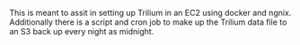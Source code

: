 This is meant to assit in setting up Trilium in an EC2 using docker and ngnix. Additionally there is a script and cron job to make up the Trilium data file to an S3 back up every night as midnight. 
